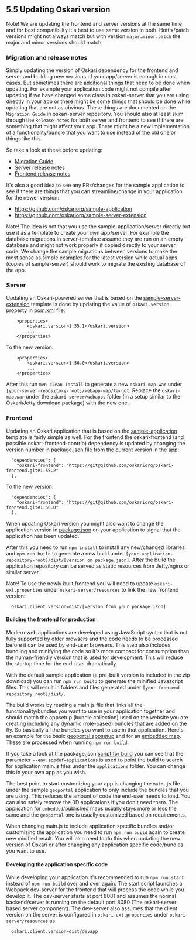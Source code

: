 ## 5.5 Updating Oskari version

Note! We are updating the frontend and server versions at the same time and for best compatibility it's best to use same version in both. Hotfix/patch versions might not always match but with version `major.minor.patch` the major and minor versions should match.

### Migration and release notes

Simply updating the version of Oskari dependency for the frontend and server and building new versions of your app/server is enough in most cases. But sometimes there are additional things that need to be done when updating. For example your application code might not compile after updating if we have changed some class in oskari-server that you are using directly in your app or there might be some things that should be done while updating that are not as obvious. These things are documented on the `Migration Guide` in oskari-server repository. You should also at least skim through the `Release notes` for both server and frontend to see if there are something that might affect your app. There might be a new implementation of a functionality/bundle that you want to use instead of the old one or things like this.

So take a look at these before updating:

- [Migration Guide](https://github.com/oskariorg/oskari-server/blob/master/MigrationGuide.md)
- [Server release notes](https://github.com/oskariorg/oskari-server/blob/master/ReleaseNotes.md)
- [Frontend release notes](https://github.com/oskariorg/oskari-frontend/blob/master/ReleaseNotes.md)

It's also a good idea to see any PRs/changes for the sample application to see if there are things that you can streamline/change in your application for the newer version:

- https://github.com/oskariorg/sample-application
- https://github.com/oskariorg/sample-server-extension

Note! The idea is not that you use the sample-application/server directly but use it as a template to create your own app/server. For example the database migrations in server-template assume they are run on an empty database and might not work properly if copied directly to your server code. We change the sample migrations between versions to make the most sense as simple examples for the latest version while actual apps (copies of sample-server) should work to migrate the existing database of the app.

### Server

Updating an Oskari-powered server that is based on the [sample-server-extension](https://github.com/oskariorg/sample-server-extension) template is done by updating the value of `oskari.version` property in [pom.xml](https://github.com/oskariorg/sample-server-extension/blob/1.2.1/pom.xml#L13) file:

```
    <properties>
        <oskari.version>1.55.1</oskari.version>
        ...
    </properties>
```

To the new version:

```
    <properties>
        <oskari.version>1.56.0</oskari.version>
        ...
    </properties>
```
After this run `mvn clean install` to generate a new `oskari-map.war` under `[your-server-repository-root]/webapp-map/target`. Replace the `oskari-map.war` under the `oskari-server/webapps` folder (in a setup similar to the Oskari/Jetty download package) with the new one.

### Frontend

Updating an Oskari application that is based on the [sample-application](https://github.com/oskariorg/sample-application) template is fairly simple as well. For the frontend the oskari-frontend (and possible oskari-frontend-contrib) dependency is updated by changing the version number in [package.json](https://github.com/oskariorg/sample-application/blob/1.2.1/package.json#L9) file from the current version in the app:
```
  "dependencies": {
    "oskari-frontend": "https://git@github.com/oskariorg/oskari-frontend.git#1.55.2"
  },
```

To the new version:

```
  "dependencies": {
    "oskari-frontend": "https://git@github.com/oskariorg/oskari-frontend.git#1.56.0"
  },

```

When updating Oskari version you might also want to change the application version in [package.json](https://github.com/oskariorg/sample-application/blob/1.2.1/package.json#L3) on your application to signal that the application has been updated.

After this you need to run `npm install` to install any new/changed libraries and `npm run build` to generate a new build under `[your-application-repository-root]/dist/[version on package.json]`. After the build the application repository can be served as static resources from Jetty/nginx or similar server.

Note! To use the newly built frontend you will need to update `oskari-ext.properties` under `oskari-server/resources` to link the new frontend version:

      oskari.client.version=dist/[version from your package.json]


#### Building the frontend for production

Modern web applications are developed using JavaScript syntax that is not fully supported by older browsers and the code needs to be processed before it can be used by end-user browsers. This step also includes bundling and minifying the code so it's more compact for consumption than the human-friendly version that is used for development. This will reduce the startup time for the end-user dramatically.

With the default sample application (a pre-built version is included in the zip download) you can run `npm run build` to generate the minified Javascript files. This will result in folders and files generated under `[your frontend repository root]/dist/`.

The build works by reading a main.js file that links all the functionality/bundles you want to use in your application together and should match the appsetup (bundle collection) used on the website you are creating including any dynamic (role-based) bundles that are added on the fly. So basically all the bundles you want to use in that application. Here's an example for the basic [geoportal appsetup](https://github.com/oskariorg/sample-application/blob/1.3.0/applications/geoportal/main.js) and for an [embedded map](https://github.com/oskariorg/sample-application/blob/1.3.0/applications/embedded/main.js). These are processed when running `npm run build`.

If you take a look at the package.json [script for build](https://github.com/oskariorg/sample-application/blob/1.3.0/package.json#L19) you can see that the parameter `--env.appdef=applications` is used to point the build to search for application main.js files under the `applications` folder. You can change this in your own app as you wish.

The best point to start customizing your app is changing the `main.js` file under the sample `geoportal` application to only include the bundles that you are using. This reduces the amount of code the end-user needs to load. You can also safely remove the 3D applications if you don't need them. The application for `embedded`/published maps usually stays more or less the same and the `geoportal` one is usually customized based on requirements.

When changing main.js to include application specific bundles and/or customizing the application you need to run `npm run build` again to create new minified result. You will also need to do this when updating the new version of Oskari or after changing any application specific code/bundles you want to use.

#### Developing the application specific code

While developing your application it's recommended to run `npm run start` instead of `npm run build` over and over again. The start script launches a Webpack dev-server for the frontend that will process the code while you develop it. The dev-server starts at port 8081 and assumes the normal backend/server is running on the default port 8080 (The oskari-server based server component). The dev-server also assumes that the client version on the server is configured in `oskari-ext.properties` under `oskari-server/resources` as:

      oskari.client.version=dist/devapp

